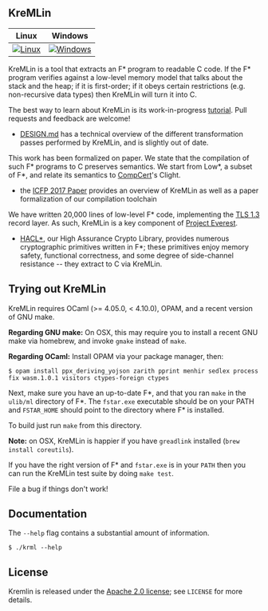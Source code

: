 KreMLin
-------

| Linux | Windows |
|---------|-------|
| [![Linux](https://msr-project-everest.visualstudio.com/Everest/_apis/build/status/Kremlin/Kremlin-Linux?branchName=master)](https://msr-project-everest.visualstudio.com/Everest/_build/latest?definitionId=38&branchName=master) | [![Windows](https://msr-project-everest.visualstudio.com/Everest/_apis/build/status/Kremlin/Kremlin-Windows?branchName=master)](https://msr-project-everest.visualstudio.com/Everest/_build/latest?definitionId=40&branchName=master) |

KreMLin is a tool that extracts an F\* program to readable C code. If the F\*
program verifies against a low-level memory model that talks about the stack and
the heap; if it is first-order; if it obeys certain restrictions (e.g.
non-recursive data types) then KreMLin will turn it into C.

The best way to learn about KreMLin is its work-in-progress
[tutorial](https://fstarlang.github.io/lowstar/html/). Pull requests and
feedback are welcome!

- [DESIGN.md](DESIGN.md) has a technical overview of the different
  transformation passes performed by KreMLin, and is slightly out of date.

This work has been formalized on paper. We state that the compilation of
such F\* programs to C preserves semantics. We start from Low\*, a subset of
F\*, and relate its semantics to [CompCert](http://compcert.inria.fr/)'s Clight.
- the [ICFP 2017 Paper] provides an overview of KreMLin as well
  as a paper formalization of our compilation toolchain

We have written 20,000 lines of low-level F\* code, implementing the [TLS
1.3](https://tlswg.github.io/tls13-spec/) record layer. As such, KreMLin is a
key component of [Project Everest](https://project-everest.github.io/).
- [HACL*], our High Assurance Crypto Library, provides numerous cryptographic
  primitives written in F\*; these primitives enjoy memory safety, functional
  correctness, and some degree of side-channel resistance -- they extract to C
  via KreMLin.

[ML Workshop Paper]: https://jonathan.protzenko.fr/papers/ml16.pdf
[HACL*]: https://github.com/mitls/hacl-star/
[ICFP 2017 Paper]: https://arxiv.org/abs/1703.00053

## Trying out KreMLin

KreMLin requires OCaml (>= 4.05.0, < 4.10.0), OPAM, and a recent version of GNU make.

**Regarding GNU make:** On OSX, this may require you to install a recent GNU
make via homebrew, and invoke `gmake` instead of `make`.

**Regarding OCaml:** Install OPAM via your package manager, then:

`$ opam install ppx_deriving_yojson zarith pprint menhir sedlex process fix wasm.1.0.1 visitors ctypes-foreign ctypes`

Next, make sure you have an up-to-date F\*, and that you ran `make` in the
`ulib/ml` directory of F\*. The `fstar.exe` executable should be on your PATH
and `FSTAR_HOME` should point to the directory where F\* is installed.

To build just run `make` from this directory.

**Note:** on OSX, KreMLin is happier if you have `greadlink` installed (`brew
install coreutils`).

If you have the right version of F\* and `fstar.exe` is in your `PATH` then you
can run the KreMLin test suite by doing `make test`.

File a bug if things don't work!

## Documentation

The `--help` flag contains a substantial amount of information.

```
$ ./krml --help
```

## License

Kremlin is released under the [Apache 2.0 license]; see `LICENSE` for more details.

[Apache 2.0 license]: https://www.apache.org/licenses/LICENSE-2.0
